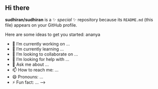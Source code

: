 ## Hi there 

**sudhiran/sudhiran** is a ✨ _special_ ✨ repository because its `README.md` (this file) appears on your GitHub profile.

Here are some ideas to get you started:
ananya
- 🔭 I’m currently working on ...
- 🌱 I’m currently learning ...
- 👯 I’m looking to collaborate on ...
- 🤔 I’m looking for help with ...
- 💬 Ask me about ...
- 📫 How to reach me: ...
- 😄 Pronouns: ...
- ⚡ Fun fact: ...
-->
